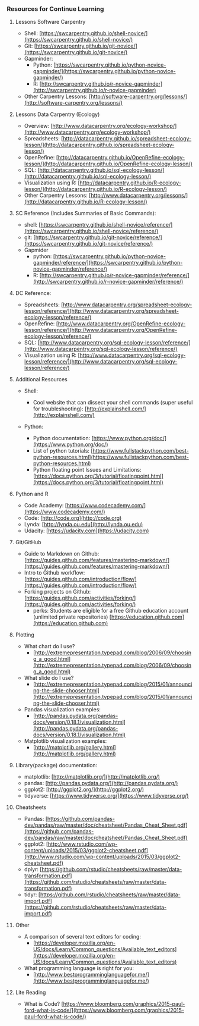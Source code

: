### Resources for Continue Learning

1. Lessons Software Carpentry
	* Shell: 	[https://swcarpentry.github.io/shell-novice/](https://swcarpentry.github.io/shell-novice/)
	* Git: 	[https://swcarpentry.github.io/git-novice/](https://swcarpentry.github.io/git-novice/)
	* Gapminder:
		*	Python: [https://swcarpentry.github.io/python-novice-gapminder/](https://swcarpentry.github.io/python-novice-gapminder/)
		*	R:	[http://swcarpentry.github.io/r-novice-gapminder](http://swcarpentry.github.io/r-novice-gapminder)
	* Other Carpentry Lessons:  [http://software-carpentry.org/lessons/](http://software-carpentry.org/lessons/)

1. Lessons Data Carpentry (Ecology)
	* Overview:	[http://www.datacarpentry.org/ecology-workshop/](http://www.datacarpentry.org/ecology-workshop/)
	* Spreadsheets: [http://datacarpentry.github.io/spreadsheet-ecology-lesson/](http://datacarpentry.github.io/spreadsheet-ecology-lesson/)
	* OpenRefine: [http://datacarpentry.github.io/OpenRefine-ecology-lesson/](http://datacarpentry.github.io/OpenRefine-ecology-lesson/)
	* SQL:	[http://datacarpentry.github.io/sql-ecology-lesson/](http://datacarpentry.github.io/sql-ecology-lesson/)
	* Visualization using R: [http://datacarpentry.github.io/R-ecology-lesson/](http://datacarpentry.github.io/R-ecology-lesson/)
	* Other Carpentry Lessons: [http://www.datacarpentry.org/lessons/](http://datacarpentry.github.io/R-ecology-lesson/)

1. SC Reference (Includes Summaries of Basic Commands):
	* shell: 	[https://swcarpentry.github.io/shell-novice/reference/](https://swcarpentry.github.io/shell-novice/reference/)
	* git: 	[https://swcarpentry.github.io/git-novice/reference/](https://swcarpentry.github.io/git-novice/reference/)
	* Gapmider
		*	python: [https://swcarpentry.github.io/python-novice-gapminder/reference/](https://swcarpentry.github.io/python-novice-gapminder/reference/)
		*	R:		[http://swcarpentry.github.io/r-novice-gapminder/reference/](http://swcarpentry.github.io/r-novice-gapminder/reference/)

1. DC Reference:
	* Spreadsheets: [http://www.datacarpentry.org/spreadsheet-ecology-lesson/reference/](http://www.datacarpentry.org/spreadsheet-ecology-lesson/reference/)
	* OpenRefine: [http://www.datacarpentry.org/OpenRefine-ecology-lesson/reference/](http://www.datacarpentry.org/OpenRefine-ecology-lesson/reference/)
	* SQL:	[http://www.datacarpentry.org/sql-ecology-lesson/reference/](http://www.datacarpentry.org/sql-ecology-lesson/reference/)
	* Visualization using R: [http://www.datacarpentry.org/sql-ecology-lesson/reference/](http://www.datacarpentry.org/sql-ecology-lesson/reference/)

1. Additional Resources
	* Shell:
		* Cool website that can dissect your shell commands (super useful for troubleshooting):
		[http://explainshell.com/](http://explainshell.com/)

	* Python:
		* Python documentation: [https://www.python.org/doc/](https://www.python.org/doc/)
		* List of python tutorials: [https://www.fullstackpython.com/best-python-resources.html](https://www.fullstackpython.com/best-python-resources.html)
		* Python floating point Issues and Limitations: [https://docs.python.org/3/tutorial/floatingpoint.html](https://docs.python.org/3/tutorial/floatingpoint.html)

1. Python and R
	* Code Academy: [https://www.codecademy.com/](https://www.codecademy.com/) 
	* Code:	[http://code.org](http://code.org) 
	* Lynda:	[http://lynda.ou.edu](http://lynda.ou.edu) 
	* Udacity:	[https://udacity.com](https://udacity.com) 

1. Git/GitHub
	* Guide to Markdown on Github: [https://guides.github.com/features/mastering-markdown/](https://guides.github.com/features/mastering-markdown/)
	* Intro to Github workflow: [https://guides.github.com/introduction/flow/](https://guides.github.com/introduction/flow/)
	* Forking projects on Github: [https://guides.github.com/activities/forking/](https://guides.github.com/activities/forking/)
		* perks: Students are eligible for a free Github education account (unlimited private repositories) [https://education.github.com](https://education.github.com) 

1. Plotting
	* What chart do I use?
		* [http://extremepresentation.typepad.com/blog/2006/09/choosing_a_good.html](http://extremepresentation.typepad.com/blog/2006/09/choosing_a_good.html)
	* What slide do I use?
		* [http://extremepresentation.typepad.com/blog/2015/01/announcing-the-slide-chooser.html](http://extremepresentation.typepad.com/blog/2015/01/announcing-the-slide-chooser.html)
	* Pandas visualization examples:
		* [http://pandas.pydata.org/pandas-docs/version/0.18.1/visualization.html](http://pandas.pydata.org/pandas-docs/version/0.18.1/visualization.html)	
	* Matplotlib visualization examples:
		* [http://matplotlib.org/gallery.html](http://matplotlib.org/gallery.html)

1. Library(package) documentation:
	* matplotlib: [http://matplotlib.org/](http://matplotlib.org/)
	* pandas: [http://pandas.pydata.org/](http://pandas.pydata.org/)
	* ggplot2: [http://ggplot2.org/](http://ggplot2.org/) 
	* tidyverse: [https://www.tidyverse.org/](https://www.tidyverse.org/)
 
1. Cheatsheets
	* Pandas: 	[https://github.com/pandas-dev/pandas/raw/master/doc/cheatsheet/Pandas_Cheat_Sheet.pdf](https://github.com/pandas-dev/pandas/raw/master/doc/cheatsheet/Pandas_Cheat_Sheet.pdf)
	* ggplot2:	[http://www.rstudio.com/wp-content/uploads/2015/03/ggplot2-cheatsheet.pdf](http://www.rstudio.com/wp-content/uploads/2015/03/ggplot2-cheatsheet.pdf)
	* dplyr: [https://github.com/rstudio/cheatsheets/raw/master/data-transformation.pdf](https://github.com/rstudio/cheatsheets/raw/master/data-transformation.pdf)
	* tidyr: [https://github.com/rstudio/cheatsheets/raw/master/data-import.pdf](https://github.com/rstudio/cheatsheets/raw/master/data-import.pdf) 

1. Other
	* A comparison of several text editors for coding: 
		* [https://developer.mozilla.org/en-US/docs/Learn/Common_questions/Available_text_editors](https://developer.mozilla.org/en-US/docs/Learn/Common_questions/Available_text_editors)
	* What programming language is right for you: 
		* [http://www.bestprogramminglanguagefor.me/](http://www.bestprogramminglanguagefor.me/) 

1. Lite Reading
	*  What is Code? [https://www.bloomberg.com/graphics/2015-paul-ford-what-is-code/](https://www.bloomberg.com/graphics/2015-paul-ford-what-is-code/) 

